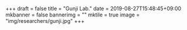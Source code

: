 +++
draft = false
title = "Gunji Lab."
date = 2019-08-27T15:48:45+09:00
mkbanner = false
bannerimg = ""
mktile = true
image = "img/researchers/gunji.jpg"
+++



